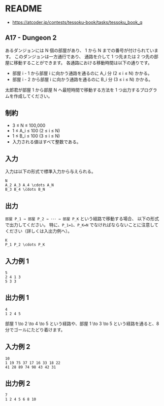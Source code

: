 # README
- <https://atcoder.jp/contests/tessoku-book/tasks/tessoku_book_q>
## A17 - Dungeon 2
あるダンジョンには N 個の部屋があり、
1 から N までの番号が付けられています。
このダンジョンは一方通行であり、
通路を介して 1 つ先または 2 つ先の部屋に移動することができます。
各通路における移動時間は以下の通りです。

* 部屋 i - 1 から部屋 i に向かう通路を通るのに A_i 分 (2 ≤ i ≤ N) かかる。
* 部屋 i - 2 から部屋 i に向かう通路を通るのに B_i 分 (3 ≤ i ≤ N) かかる。

太郎君が部屋 1 から部屋 N へ最短時間で移動する方法を 1 つ出力するプログラムを作成してください。
## 制約
* 3 ≤ N ≤ 100\,000
* 1 ≤ A_i ≤ 100 (2 ≤ i ≤ N)
* 1 ≤ B_i ≤ 100 (3 ≤ i ≤ N)
* 入力される値はすべて整数である。
## 入力
入力は以下の形式で標準入力から与えられる。

```
N
A_2 A_3 A_4 \cdots A_N
B_3 B_4 \cdots B_N
```
## 出力
`部屋 P_1 → 部屋 P_2 → ･･･ → 部屋 P_K` という経路で移動する場合、
以下の形式で出力してください。
特に、`P_1=1`、`P_K=N` でなければならないことに注意してください（詳しくは入出力例へ）。

```
K
P_1 P_2 \cdots P_K
```
## 入力例 1
```
5
2 4 1 3
5 3 3
```
## 出力例 1
```
4
1 2 4 5
```

部屋 1 \to 2 \to 4 \to 5 という経路や、部屋 1 \to 3 \to 5 という経路を通ると、8 分でゴールにたどり着けます。
## 入力例 2
```
10
1 19 75 37 17 16 33 18 22
41 28 89 74 98 43 42 31
```
## 出力例 2
```
7
1 2 4 5 6 8 10
```

